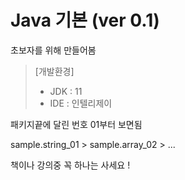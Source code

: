 # Java 기본 (ver 0.1)
초보자를 위해 만들어봄
>[개발환경]
> * JDK : 11
> * IDE : 인텔리제이 

패키지끝에 달린 번호 01부터 보면됨

sample.string_01 > sample.array_02 > ... 

책이나 강의중 꼭 하나는 사세요 !

